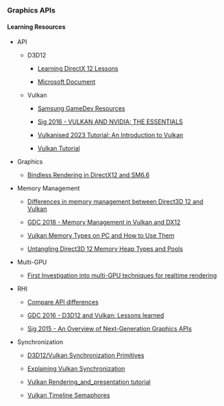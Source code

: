 ### Graphics APIs

#### Learning Resources

* API

	* D3D12

		* [Learning DirectX 12 Lessons](https://www.3dgep.com/learning-directx-12-1)
		
		* [Microsoft Document](https://learn.microsoft.com/en-us/windows/win32/direct3d12)

    * Vulkan

		* [Samsung GameDev Resources](https://developer.samsung.com/galaxy-gamedev/resources.html)

		* [Sig 2016 - VULKAN AND NVIDIA: THE ESSENTIALS](https://on-demand.gputechconf.com/siggraph/2016/presentation/sig1625-tristan-lorach-vulkan-nvidia-essentials.pdf)
        
		* [Vulkanised 2023 Tutorial: An Introduction to Vulkan](https://www.youtube.com/watch?v=e14z9oOsPu0)

		* [Vulkan Tutorial](https://vulkan-tutorial.com/)

* Graphics

	* [Bindless Rendering in DirectX12 and SM6.6](https://rtarun9.github.io/blogs/bindless_rendering/)

* Memory Management
 
	* [Differences in memory management between Direct3D 12 and Vulkan](https://asawicki.info/articles/memory_management_vulkan_direct3d_12.php5)

	* [GDC 2018 - Memory Management in Vulkan and DX12](https://ubm-twvideo01.s3.amazonaws.com/o1/vault/gdc2018/presentations/Sawicki_Adam_Memory%20management%20in%20Vulkan.pdf)
	
	* [Vulkan Memory Types on PC and How to Use Them](https://asawicki.info/news_1740_vulkan_memory_types_on_pc_and_how_to_use_them)

	* [Untangling Direct3D 12 Memory Heap Types and Pools](https://asawicki.info/news_1755_untangling_direct3d_12_memory_heap_types_and_pools)

* Multi-GPU

	* [First Investigation into multi-GPU techniques for realtime rendering](https://andrewcjp.wordpress.com/2020/07/27/first-investigation-into-multi-gpu-techniques-for-realtime-rendering/)

* RHI

	* [Compare API differences](https://alain.xyz/blog/comparison-of-modern-graphics-apis)

	* [GDC 2016 - D3D12 and Vulkan: Lessons learned](https://gpuopen.com/wp-content/uploads/2016/03/d3d12_vulkan_lessons_learned.pdf)
	
	* [Sig 2015 - An Overview of Next-Generation Graphics APIs](https://nextgenapis.realtimerendering.com/)

* Synchronization

	* [D3D12/Vulkan Synchronization Primitives](https://www.gamedev.net/forums/topic/678220-d3d12-vulkan-synchronization-primitives/)

	* [Explaining Vulkan Synchronization](https://themaister.net/blog/2019/08/14/yet-another-blog-explaining-vulkan-synchronization/)	

	* [Vulkan Rendering_and_presentation tutorial](https://vulkan-tutorial.com/Drawing_a_triangle/Drawing/Rendering_and_presentation)

	* [Vulkan Timeline Semaphores](https://www.khronos.org/blog/vulkan-timeline-semaphores)